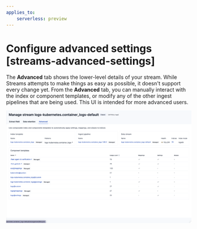 ```yaml
---
applies_to:
    serverless: preview
---
```

# Configure advanced settings [streams-advanced-settings]

The **Advanced** tab shows the lower-level details of your stream. While Streams attempts to make things as easy as possible, it doesn't support every change yet. From the **Advanced** tab, you can manually interact with the index or component templates, or modify any of the other ingest pipelines that are being used.
This UI is intended for more advanced users.

![Screenshot of the Advanced tab](<../../../../images/logs-streams-advanced.png>)